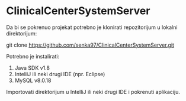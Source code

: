 # ClinicalCenterSystemServer
Da bi se pokrenuo projekat potrebno je klonirati repozitorijum u lokalni direktorijum:

git clone https://github.com/senka97/ClinicalCenterSystemServer.git

Potrebno je instalirati:
1) Java SDK v1.8
2) InteliiJ ili neki drugi IDE (npr. Eclipse)
3) MySQL v8.0.18

Importovati direktorijum u IntelliJ ili neki drugi IDE i pokrenuti aplikaciju. 
